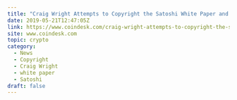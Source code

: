 ```yaml
---
title: "Craig Wright Attempts to Copyright the Satoshi White Paper and Bitcoin Code"
date: 2019-05-21T12:47:05Z
link: https://www.coindesk.com/craig-wright-attempts-to-copyright-the-satoshi-white-paper-and-original-bitcoin-code?utm_medium=RSS&utm_source=hune
site: www.coindesk.com
topic: crypto
category:
  - News
  - Copyright
  - Craig Wright
  - white paper
  - Satoshi
draft: false
---
```

